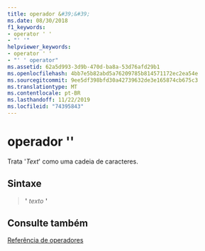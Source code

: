 ```yaml
---
title: operador &#39;&#39;
ms.date: 08/30/2018
f1_keywords:
- operator ' '
- "' '"
helpviewer_keywords:
- operator ' '
- "' ' operator"
ms.assetid: 62a5d993-3d9b-470d-ba8a-53d76afd29b1
ms.openlocfilehash: 4bb7e5b82abd5a76209785b814571172ec2ea54e
ms.sourcegitcommit: 9ee5df398bfd30a42739632de3e165874cb675c3
ms.translationtype: MT
ms.contentlocale: pt-BR
ms.lasthandoff: 11/22/2019
ms.locfileid: "74395843"
---
```

# <a name="operator-39-39"></a>operador &#39;&#39;

Trata '*Text*' como uma cadeia de caracteres.

## <a name="syntax"></a>Sintaxe

> __'__ *texto* __'__

## <a name="see-also"></a>Consulte também

[Referência de operadores](operators-reference.md)
